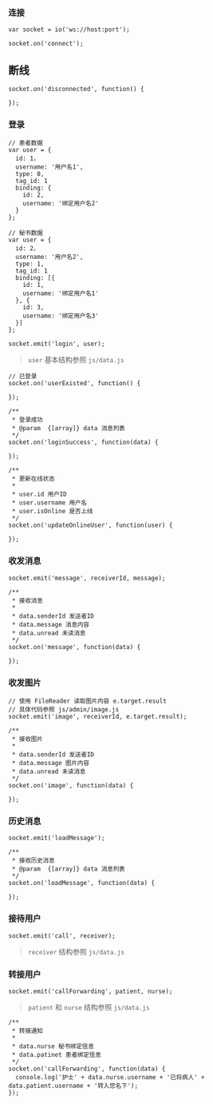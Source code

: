 ### 连接

```
var socket = io('ws://host:port');

socket.on('connect');
```

## 断线

```
socket.on('disconnected', function() {

});
```

### 登录

```
// 患者数据
var user = {
  id: 1，
  username: '用户名1',
  type: 0,
  tag_id: 1
  binding: {
    id: 2,
    username: '绑定用户名2'
  }
};

// 秘书数据
var user = {
  id: 2，
  username: '用户名2',
  type: 1,
  tag_id: 1
  binding: [{
    id: 1,
    username: '绑定用户名1'
  }, {
    id: 3,
    username: '绑定用户名3'
  }]
};

socket.emit('login', user);
```

> `user` 基本结构参照 `js/data.js`

```
// 已登录
socket.on('userExisted', function() {

});

/**
 * 登录成功
 * @param  {[array]} data 消息列表
 */
socket.on('loginSuccess', function(data) {

});

/**
 * 更新在线状态
 *
 * user.id 用户ID
 * user.username 用户名
 * user.isOnline 是否上线
 */
socket.on('updateOnlineUser', function(user) {

});
```

### 收发消息

```
socket.emit('message', receiverId, message);
```

```
/**
 * 接收消息
 *
 * data.senderId 发送者ID
 * data.message 消息内容
 * data.unread 未读消息
 */
socket.on('message', function(data) {

});
```

### 收发图片

```
// 使用 FileReader 读取图片内容 e.target.result
// 具体代码参照 js/admin/image.js
socket.emit('image', receiverId, e.target.result);
```

```
/**
 * 接收图片
 *
 * data.senderId 发送者ID
 * data.message 图片内容
 * data.unread 未读消息
 */
socket.on('image', function(data) {

});
```

### 历史消息

```
socket.emit('loadMessage');
```

```
/**
 * 接收历史消息
 * @param  {[array]} data 消息列表
 */
socket.on('loadMessage', function(data) {

});
```

### 接待用户

```
socket.emit('call', receiver);
```

> `receiver` 结构参照 `js/data.js`

### 转接用户

```
socket.emit('callForwarding', patient, nurse);
```

> `patient` 和 `nurse` 结构参照 `js/data.js`

```
/**
 * 转接通知
 *
 * data.nurse 秘书绑定信息
 * data.patinet 患者绑定信息
 */
socket.on('callForwarding', function(data) {
  console.log('护士' + data.nurse.username + '已将病人' + data.patient.username + '转入您名下');
});
```
